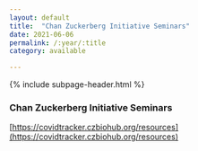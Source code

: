 ```yaml
---
layout: default
title:  "Chan Zuckerberg Initiative Seminars"
date: 2021-06-06
permalink: /:year/:title
category: available

---
```


{% include subpage-header.html %}

### Chan Zuckerberg Initiative Seminars

[https://covidtracker.czbiohub.org/resources](https://covidtracker.czbiohub.org/resources)

